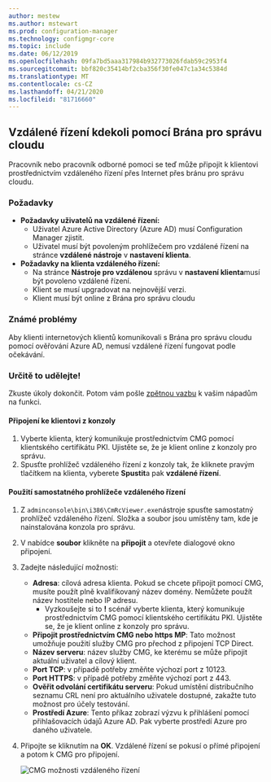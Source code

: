 ```yaml
---
author: mestew
ms.author: mstewart
ms.prod: configuration-manager
ms.technology: configmgr-core
ms.topic: include
ms.date: 06/12/2019
ms.openlocfilehash: 09fa7bd5aaa317984b932773026fdab59c2953f4
ms.sourcegitcommit: bbf820c35414bf2cba356f30fe047c1a34c5384d
ms.translationtype: MT
ms.contentlocale: cs-CZ
ms.lasthandoff: 04/21/2020
ms.locfileid: "81716660"
---
```

## <a name="remote-control-anywhere-using-cloud-management-gateway"></a>Vzdálené řízení kdekoli pomocí Brána pro správu cloudu
<!--4575930-->
Pracovník nebo pracovník odborné pomoci se teď může připojit k klientovi prostřednictvím vzdáleného řízení přes Internet přes bránu pro správu cloudu.

### <a name="prerequisites"></a>Požadavky

- **Požadavky uživatelů na vzdálené řízení:**
   - Uživatel Azure Active Directory (Azure AD) musí Configuration Manager zjistit.
   - Uživatel musí být povoleným prohlížečem pro vzdálené řízení na stránce **vzdálené nástroje** v **nastavení klienta**.
- **Požadavky na klienta vzdáleného řízení:**
   - Na stránce **Nástroje pro vzdálenou** správu v **nastavení klienta**musí být povoleno vzdálené řízení.
   - Klient se musí upgradovat na nejnovější verzi.
   - Klient musí být online z Brána pro správu cloudu

### <a name="known-issues"></a>Známé problémy

Aby klienti internetových klientů komunikovali s Brána pro správu cloudu pomocí ověřování Azure AD, nemusí vzdálené řízení fungovat podle očekávání.

### <a name="try-it-out"></a>Určitě to udělejte!

Zkuste úkoly dokončit. Potom vám pošle [zpětnou vazbu](../../../../understand/find-help.md#product-feedback) k vašim nápadům na funkci.

#### <a name="connect-to-a-client-from-the-console"></a>Připojení ke klientovi z konzoly

1. Vyberte klienta, který komunikuje prostřednictvím CMG pomocí klientského certifikátu PKI. Ujistěte se, že je klient online z konzoly pro správu. 
1. Spusťte prohlížeč vzdáleného řízení z konzoly tak, že kliknete pravým tlačítkem na klienta, vyberete **Spustit**a pak **vzdálené řízení**.


#### <a name="use-the-standalone-remote-control-viewer"></a>Použití samostatného prohlížeče vzdáleného řízení

1. Z `adminconsole\bin\i386\CmRcViewer.exe`nástroje spusťte samostatný prohlížeč vzdáleného řízení. Složka a soubor jsou umístěny tam, kde je nainstalována konzola pro správu.
1. V nabídce **soubor** klikněte na **připojit** a otevřete dialogové okno připojení.
1. Zadejte následující možnosti:
   - **Adresa**: cílová adresa klienta. Pokud se chcete připojit pomocí CMG, musíte použít plně kvalifikovaný název domény. Nemůžete použít název hostitele nebo IP adresu.
       - Vyzkoušejte si to **!** scénář vyberte klienta, který komunikuje prostřednictvím CMG pomocí klientského certifikátu PKI. Ujistěte se, že je klient online z konzoly pro správu.  
   - **Připojit prostřednictvím CMG nebo https MP**: Tato možnost umožňuje použití služby CMG pro přechod z připojení TCP Direct.
   - **Název serveru**: název služby CMG, ke kterému se může připojit aktuální uživatel a cílový klient.
   - **Port TCP**: v případě potřeby změňte výchozí port z 10123.
   - **Port HTTPS**: v případě potřeby změňte výchozí port z 443.
   - **Ověřit odvolání certifikátu serveru**: Pokud umístění distribučního seznamu CRL není pro aktuálního uživatele dostupné, zakažte tuto možnost pro účely testování.
   - **Prostředí Azure**: Tento příkaz zobrazí výzvu k přihlášení pomocí přihlašovacích údajů Azure AD. Pak vyberte prostředí Azure pro daného uživatele.
1. Připojte se kliknutím na **OK**. Vzdálené řízení se pokusí o přímé připojení a potom k CMG pro připojení. 


    ![CMG možnosti vzdáleného řízení](../../media/4575930-remote-control-cmg.png)
